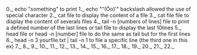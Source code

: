 0._ echo "something" to print 
1._ echo "\"(Ôo)'" backslash allowed the use of special character
2._ cat file to display the content of a file
3._ cat file file to display the content of severals files
4._ tail -n [numbers of lines] file to print a defined number of the last lines or tail file to display the last 10lines
5._ head file or head -n [number] file to do the same as tail but for the first lines
6._ head -n 3 yourfile.txt | tail -n 1 to file a specific line (the third one in this ex)
7._
8._
9._
10._
11._
12._
13._
14._
15._
16._
17._
18._
19._
20._
21._
22._
